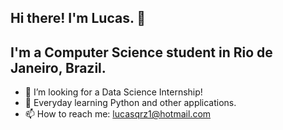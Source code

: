 ## Hi there! I'm Lucas. 👋
## I'm a Computer Science student in Rio de Janeiro, Brazil.

<!--
**Lucasqrz1/Lucasqrz1** is a ✨ _special_ ✨ repository because its `README.md` (this file) appears on your GitHub profile.-->

- 🔭 I’m looking for a Data Science Internship!
- 🌱 Everyday learning Python and other applications.
- 📫 How to reach me: lucasqrz1@hotmail.com

<!--[![Anurag's GitHub stats](https://github-readme-stats.vercel.app/api?username=Lucasqrz1)](https://github.com/anuraghazra/github-readme-stats)-->
